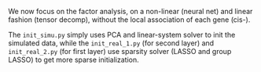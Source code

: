 We now focus on the factor analysis, on a non-linear (neural net) and linear fashion (tensor decomp), without the local association of each gene (cis-).


The `init_simu.py` simply uses PCA and linear-system solver to init the simulated data, while the `init_real_1.py` (for second layer) and `init_real_2.py` (for first layer) use sparsity solver (LASSO and group LASSO) to get more sparse initialization.



